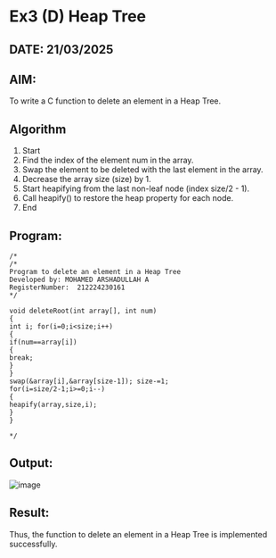 # Ex3 (D) Heap Tree
## DATE: 21/03/2025
## AIM:
To write a C function to delete an element in a Heap Tree.

## Algorithm
1. Start
2. Find the index of the element num in the array.
3. Swap the element to be deleted with the last element in the array.
4. Decrease the array size (size) by 1.
5. Start heapifying from the last non-leaf node (index size/2 - 1).
6. Call heapify() to restore the heap property for each node.
7. End

## Program:
```
/*
/*
Program to delete an element in a Heap Tree
Developed by: MOHAMED ARSHADULLAH A
RegisterNumber:  212224230161
*/

void deleteRoot(int array[], int num)
{
int i; for(i=0;i<size;i++)
{
if(num==array[i])
{
break;
}
}
swap(&array[i],&array[size-1]); size-=1;
for(i=size/2-1;i>=0;i--)
{
heapify(array,size,i);
}
}

*/
```

## Output:

![image](https://github.com/user-attachments/assets/5d4c779b-70a3-416d-b5e7-9bec24a34b23)


## Result:
Thus, the function to delete an element in a Heap Tree is implemented successfully.
